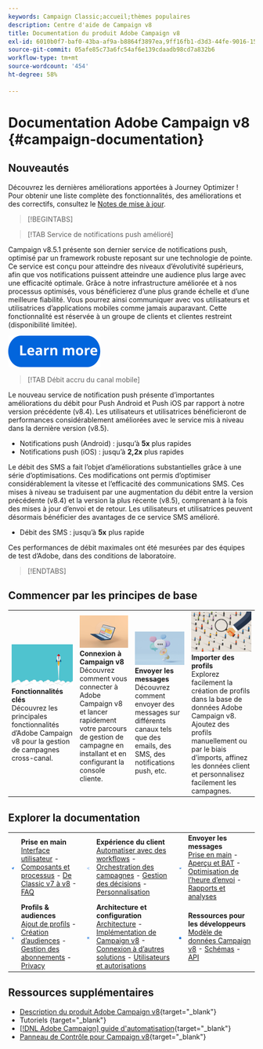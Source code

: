 ```yaml
---
keywords: Campaign Classic;accueil;thèmes populaires
description: Centre d'aide de Campaign v8
title: Documentation du produit Adobe Campaign v8
exl-id: 6010b0f7-baf0-43ba-af9a-b8864f3897ea,9ff16fb1-d3d3-44fe-9016-15abffdbc74e
source-git-commit: 05afe85c73a6fc54af6e139cdaadb98cd7a832b6
workflow-type: tm+mt
source-wordcount: '454'
ht-degree: 58%

---
```


# Documentation Adobe Campaign v8 {#campaign-documentation}

<!--![](assets/banner-documentationv8.png) -->

## Nouveautés

Découvrez les dernières améliorations apportées à Journey Optimizer ! Pour obtenir une liste complète des fonctionnalités, des améliorations et des correctifs, consultez le [Notes de mise à jour](start/release-notes.md).

>[!BEGINTABS]

>[!TAB Service de notifications push amélioré]

Campaign v8.5.1 présente son dernier service de notifications push, optimisé par un framework robuste reposant sur une technologie de pointe. Ce service est conçu pour atteindre des niveaux d’évolutivité supérieurs, afin que vos notifications puissent atteindre une audience plus large avec une efficacité optimale. Grâce à notre infrastructure améliorée et à nos processus optimisés, vous bénéficierez d’une plus grande échelle et d’une meilleure fiabilité. Vous pourrez ainsi communiquer avec vos utilisateurs et utilisatrices d’applications mobiles comme jamais auparavant. Cette fonctionnalité est réservée à un groupe de clients et clientes restreint (disponibilité limitée).

[![image](assets/do-not-localize/learn-more-button.svg)](send/push-data-collection.md)

>[!TAB Débit accru du canal mobile]

Le nouveau service de notification push présente d’importantes améliorations du débit pour Push Android et Push iOS par rapport à notre version précédente (v8.4). Les utilisateurs et utilisatrices bénéficieront de performances considérablement améliorées avec le service mis à niveau dans la dernière version (v8.5).

* Notifications push (Android) : jusqu’à **5x** plus rapides
* Notifications push (iOS) : jusqu’à **2,2x** plus rapides

Le débit des SMS a fait l’objet d’améliorations substantielles grâce à une série d’optimisations. Ces modifications ont permis d’optimiser considérablement la vitesse et l’efficacité des communications SMS. Ces mises à niveau se traduisent par une augmentation du débit entre la version précédente (v8.4) et la version la plus récente (v8.5), comprenant à la fois des mises à jour d’envoi et de retour. Les utilisateurs et utilisatrices peuvent désormais bénéficier des avantages de ce service SMS amélioré.

* Débit des SMS : jusqu’à <strong>5x</strong> plus rapide</li>

Ces performances de débit maximales ont été mesurées par des équipes de test d’Adobe, dans des conditions de laboratoire.

>[!ENDTABS]

## Commencer par les principes de base

<table style="table-layout:fixed">
  <tr style="border: 0;">
    <td>
    <a href="start/whats-new.md"><img src="assets/do-not-localize/start-capabilities.png"></a></a>
    <div><strong>Fonctionnalités clés</strong><br/>Découvrez les principales fonctionnalités d’Adobe Campaign v8 pour la gestion de campagnes cross-canal.</div>
    </td>
    <td>
    <a href="start/connect.md"><img src="assets/do-not-localize/start-connect.jpeg"></a>
    <div><strong>Connexion à Campaign v8</strong><br/>Découvrez comment vous connecter à Adobe Campaign v8 et lancer rapidement votre parcours de gestion de campagne en installant et en configurant la console cliente.</div><br/>
    </td>
    <td>
    <a href="start/create-message.md"><img src="assets/do-not-localize/start-send.jpeg"></a>
    <div><strong>Envoyer les messages</strong><br/>Découvrez comment envoyer des messages sur différents canaux tels que des emails, des SMS, des notifications push, etc.
    </div></td>
    <td>
    <a href="audiences/create-profiles.md"><img src="assets/do-not-localize/start-profiles.png"></a>
    <div><strong>Importer des profils</strong><br/>Explorez facilement la création de profils dans la base de données Adobe Campaign v8. Ajoutez des profils manuellement ou par le biais d’imports, affinez les données client et personnalisez facilement les campagnes.</div>
    </td>
  </tr>
</table>

## Explorer la documentation

<table style="table-layout:auto">
  <tr style="border: 0;">
    <td>
      <img src="assets/do-not-localize/icon-start.svg" width="70px">
    <td>
      <strong>Prise en main</strong><br/><a href="start/campaign-ui.md">Interface utilisateur</a> - <a href="start/ac-components.md">Composants et processus</a> - <a href="start/v7-to-v8.md">De Classic v7 à v8</a> - <a href="start/campaign-faq.md">FAQ</a>
    </td>
    <td>
      <img src="assets/do-not-localize/icon-experience.svg" width="70px">
    </td>
    <td>
      <strong>Expérience du client</strong><br/><a href="../automation/workflow/about-workflows.md" target="_blank">Automatiser avec des workflows</a> - <a href="../automation/campaigns/set-up-campaigns.md" target="_blank">Orchestration des campagnes</a> - <a href="interaction/interaction.md">Gestion des décisions</a> - <a href="send/personalize.md">Personnalisation</a>
    </td>
    <td>
      <img src="assets/do-not-localize/icon-send.svg" width="70px">
    </td>
    <td>
      <strong>Envoyer les messages</strong><br/><a href="start/create-message.md">Prise en main</a> - <a href="send/preview-and-proof.md">Aperçu et BAT</a> - <a href="send/predictive.md">Optimisation de l’heure d’envoi</a> - <a href="reporting/gs-reporting.md">Rapports et analyses</a>
    </td>
  </tr>
  <tr style="border: 0;">
    <td>
      <img src="assets/do-not-localize/icon_profile-audience.svg" width="70px">
    </td>
    <td>
      <strong>Profils &amp; audiences</strong><br/><a href="audiences/create-profiles.md">Ajout de profils</a> - <a href="audiences/create-audiences.md">Création d’audiences</a> - <a href="start/subscriptions.md">Gestion des abonnements</a> - <a href="start/privacy.md">Privacy</a>
    </td>
    <td>
      <img src="assets/do-not-localize/icon-configure.svg" width="70px">
    </td>
    <td>
      <strong>Architecture et configuration</strong><br/><a href="architecture/architecture.md">Architecture</a> - <a href="start/implement.md">Implémentation de Campaign v8</a> - <a href="connect/integration.md">Connexion à d’autres solutions</a> - <a href="start/gs-permissions.md">Utilisateurs et autorisations</a>
    </td>
    <td>
      <img src="assets/do-not-localize/icon-dev.svg" width="70px">
    </td>
    <td>
      <strong>Ressources pour les développeurs</strong><br/><a href="dev/datamodel.md">Modèle de données Campaign v8</a> - <a href="dev/schemas.md">Schémas</a> - <a href="dev/api.md">API</a>
    </td>
  </tr>
</table>

## Ressources supplémentaires

* [Description du produit Adobe Campaign v8](https://helpx.adobe.com/fr/legal/product-descriptions/adobe-campaign-managed-cloud-services.html){target="_blank"}
* Tutoriels [](https://experienceleague.adobe.com/docs/campaign-learn/tutorials/overview.html){target="_blank"}
* [[!DNL Adobe Campaign] guide d&#39;automatisation](https://experienceleague.adobe.com/docs/campaign/automation/home.html?lang=fr){target="_blank"}
* [Panneau de Contrôle pour Campaign v8](https://experienceleague.adobe.com/docs/control-panel/using/discover-control-panel/key-features.html?lang=fr){target="_blank"}

